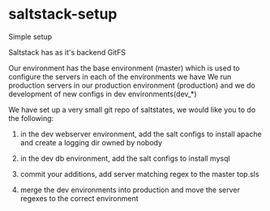 # saltstack-setup
Simple setup

Saltstack has as it's backend GitFS

Our environment has the base environment (master) which is used to configure the servers in each of the environments we have
We run production servers in our production environment (production) and we do development of new configs in dev environments(dev_*)

We have set up a very small git repo of saltstates, we would like you to do the following:

1) in the dev webserver environment, add the salt configs to install apache and create a logging dir owned by nobody

2) in the dev db environment, add the salt configs to install mysql

3) commit your additions, add server matching regex to the master top.sls

4) merge the dev environments into production and move the server regexes to the correct environment
